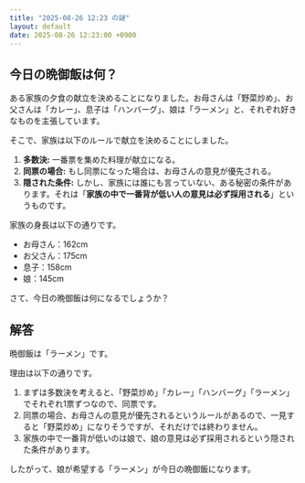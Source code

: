 ```yaml
---
title: "2025-08-26 12:23 の謎"
layout: default
date: 2025-08-26 12:23:00 +0900
---
```

## 今日の晩御飯は何？

ある家族の夕食の献立を決めることになりました。お母さんは「野菜炒め」、お父さんは「カレー」、息子は「ハンバーグ」、娘は「ラーメン」と、それぞれ好きなものを主張しています。

そこで、家族は以下のルールで献立を決めることにしました。

1.  **多数決:** 一番票を集めた料理が献立になる。
2.  **同票の場合:** もし同票になった場合は、お母さんの意見が優先される。
3.  **隠された条件:** しかし、家族には誰にも言っていない、ある秘密の条件があります。それは「**家族の中で一番背が低い人の意見は必ず採用される**」というものです。

家族の身長は以下の通りです。

*   お母さん：162cm
*   お父さん：175cm
*   息子：158cm
*   娘：145cm

さて、今日の晩御飯は何になるでしょうか？

## 解答

晩御飯は「ラーメン」です。

理由は以下の通りです。

1.  まずは多数決を考えると、「野菜炒め」「カレー」「ハンバーグ」「ラーメン」でそれぞれ1票ずつなので、同票です。
2.  同票の場合、お母さんの意見が優先されるというルールがあるので、一見すると「野菜炒め」になりそうですが、それだけでは終わりません。
3.  家族の中で一番背が低いのは娘で、娘の意見は必ず採用されるという隠された条件があります。

したがって、娘が希望する「ラーメン」が今日の晩御飯になります。
